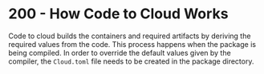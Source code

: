 # 200 - How Code to Cloud Works

Code to cloud builds the containers and required artifacts by deriving the required values from the code. This process happens when the package is being compiled. In order to override the default values given by the compiler, the ```Cloud.toml``` file needs to be created in the package directory.
